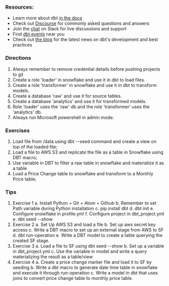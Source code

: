 ### Resources:
- Learn more about dbt [in the docs](https://docs.getdbt.com/docs/overview)
- Check out [Discourse](https://discourse.getdbt.com/) for commonly asked questions and answers
- Join the [chat](http://slack.getdbt.com/) on Slack for live discussions and support
- Find [dbt events](https://events.getdbt.com) near you
- Check out [the blog](https://blog.getdbt.com/) for the latest news on dbt's development and best practices

### Directions
1. Always remember to remove credential details before pushing projects to git
2. Create a role 'loader' in snowflake and use it in dbt to load files.
3. Create a role 'transformer' in snowflake and use it in dbt to transform models.
4. Create a database 'raw' and use it for source tables.
5. Create a database 'analytics' and use it for transformed models.
6. Role 'loader' uses the 'raw' db and the role 'transformer' uses the 'analytics' db.
7. Always run Microsoft powershell in admin mode.

### Exercises
1. Load file from /data using dbt --seed command and create a view on top of the loaded file;
2. Load a file to AWS S3 and replicate the file as a table in Snowflake using DBT macro;
3. Use variable in DBT to filter a raw table in snowflake and materialize it as a table
4. Load a Price Change table to snowflake and transform to a Monthly Price table;

### Tips
1. Exercise 1
    a. Install Python + Git + Atom + Github
    b. Remember to set Path variable during Python installation
    c. pip install dbt
    d. dbt init <project>
    e. Configure snowflake in profile.yml
    f. Configure project in dbt_project.yml
    e. dbt seed --show
2. Exercise 2
    a. Set Up AWS S3 and load a file
    b. Set up aws secret key access
    c. Write a DBT macro to set up an external stage from AWS to SF
    d. dbt run-operation <macro>
    e. Write a DBT model to create a table querying the created SF stage.
3. Exercise 3
    a. Load a file to SF using dbt seed --show
    b. Set up a variable in dbt_project.yml
    c. Use the variable in model and write a query materializing the result as a table/view
4. Exercise 4
    a. Create a price change marker file and load it to SF by seeding
    b. Write a dbt macro to generate date time table in snowflake and execute it through run-operation
    c. Write a model in dbt that uses joins to convert price change table to monthly price table.
